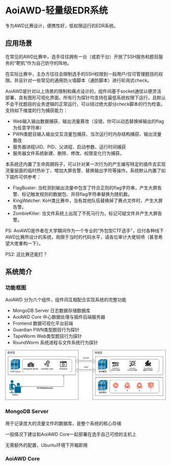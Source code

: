 # AoiAWD-轻量级EDR系统
专为AWD比赛设计，便携性好，低权限运行的EDR系统。

## 应用场景
在常见的AWD比赛中，选手往往拥有一台（或若干台）开放了SSH服务和题目服务的“靶机”作为自己防守的阵地。

在实际比赛中，主办方往往会限制选手的SSH权限到一般用户/仅可管理题目的权限。并且针对一些常见的通用防火墙脚本（通防脚本）进行轮询式check。

AoiAWD是针对以上场景的限制和痛点设计的，组件间基于socket通信以便灵活部署，具有图形可视化界面。所有行为探针均支持在最低系统权限下运行，且默认不会干扰题目的业务逻辑的正常运行，可以绕过绝大部分check脚本的行为检查。支持如下维度的行为捕获能力：
- Web输入输出数据捕获、输出流量篡改（没错，你可以动态替换掉输出的flag为任意字符串）
- PWN类题目输入输出交互流量包捕获、当次运行时内存结构捕获、输出流量篡改
- 服务器进程UID、PID、父进程、启动参数、运行时间捕获
- 服务器文件系统新建、删除、修改、权限变化行为捕获。

本系统还内置了生命周期钩子，可以针对某一次行为的产生编写特定的插件去实现流量层面的临时热补丁、增加大屏告警、替换输出字符等操作。系统默认内置了如下插件可供参考：
- FlagBuster: 当检测到输出流量中包含了符合正则的flag字符串，产生大屏告警、标记触发规则的数据包、并将flag字符串替换为随机数。
- KingWatcher: KoH类比赛中，当有其他队伍替换掉了赛点文件时，产生大屏告警。
- ZombieKiller: 当文件系统上出现了不死马行为，标记可疑文件并产生大屏告警。

PS: AoiAWD是作者在大学期间作为一个专业的“外包型CTF选手”，应付各种线下AWD比赛所设计的系统，局限于当时的代码水平，请各位审计大佬轻喷（甚至希望大佬重构一下）。

PS2: 这比赛还能打？

## 系统简介
### 功能框图
AoiAWD 分为六个组件，组件间互相配合实现系统的完整功能
- MongoDB Server 日志数据存储数据库
- AoiAWD Core 中心数据处理与插件后端服务器
- Frontend 数据可视化平台前端
- Guardian PWN类型题目行为探针
- TapeWorm Web类型题目行为探针
- RoundWorm 系统进程与文件系统行为探针

![](Readme/struct.png)

### MongoDB Server
用于记录庞大的流量文件的数据库，是整个系统的核心存储

一般情况下建议和AoiAWD Core一起部署在选手自己可控的主机上

无需额外的配置，Ubuntu环境下开箱即用

### AoiAWD Core
